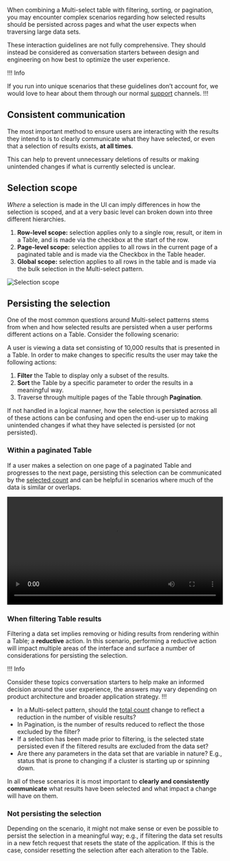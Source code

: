 When combining a Multi-select table with filtering, sorting, or pagination, you may encounter complex scenarios regarding how selected results should be persisted across pages and what the user expects when traversing large data sets.

These interaction guidelines are not fully comprehensive. They should instead be considered as conversation starters between design and engineering on how best to optimize the user experience.

!!! Info

If you run into unique scenarios that these guidelines don’t account for, we would love to hear about them through our normal [support](/about/support) channels.
!!!

## Consistent communication

The most important method to ensure users are interacting with the results they intend to is to clearly communicate what they have selected, or even that a selection of results exists, **at all times**.

This can help to prevent unnecessary deletions of results or making unintended changes if what is currently selected is unclear.

## Selection scope

_Where_ a selection is made in the UI can imply differences in how the selection is scoped, and at a very basic level can broken down into three different hierarchies.

1. **Row-level scope:** selection applies only to a single row, result, or item in a Table, and is made via the checkbox at the start of the row.
2. **Page-level scope:** selection applies to all rows in the current page of a paginated table and is made via the Checkbox in the Table header.
3. **Global scope:** selection applies to all rows in the table and is made via the bulk selection in the Multi-select pattern.

![Selection scope](/assets/patterns/table-multi-select/selection-scope.png)

## Persisting the selection

One of the most common questions around Multi-select patterns stems from when and how selected results are persisted when a user performs different actions on a Table. Consider the following scenario:

A user is viewing a data set consisting of 10,000 results that is presented in a Table. In order to make changes to specific results the user may take the following actions:

1. **Filter** the Table to display only a subset of the results.
2. **Sort** the Table by a specific parameter to order the results in a meaningful way.
3. Traverse through multiple pages of the Table through **Pagination**.

If not handled in a logical manner, how the selection is persisted across all of these actions can be confusing and open the end-user up to making unintended changes if what they have selected is persisted (or not persisted).

### Within a paginated Table

If a user makes a selection on one page of a paginated Table and progresses to the next page, persisting this selection can be communicated by the [selected count](/patterns/multi-select-patterns?tab=guidelines#selected-count) and can be helpful in scenarios where much of the data is similar or overlaps.

<video loop controls width="100%">
    <source
        src="/assets/patterns/table-multi-select/multi-select-pagination-interaction.mp4"
        type="video/mp4"
    />
</video>

### When filtering Table results

Filtering a data set implies removing or hiding results from rendering within a Table; a **reductive** action. In this scenario, performing a reductive action will impact multiple areas of the interface and surface a number of considerations for persisting the selection.

!!! Info

Consider these topics conversation starters to help make an informed decision around the user experience, the answers may vary depending on product architecture and broader application strategy.
!!!

- In a Multi-select pattern, should the [total count](/patterns/multi-select-patterns?tab=guidlines#total-count) change to reflect a reduction in the number of visible results?
- In Pagination, is the number of results reduced to reflect the those excluded by the filter?
- If a selection has been made prior to filtering, is the selected state persisted even if the filtered results are excluded from the data set?
- Are there any parameters in the data set that are variable in nature? E.g., status that is prone to changing if a cluster is starting up or spinning down.

In all of these scenarios it is most important to **clearly and consistently communicate** what results have been selected and what impact a change will have on them.

### Not persisting the selection

Depending on the scenario, it might not make sense or even be possible to persist the selection in a meaningful way; e.g., if filtering the data set results in a new fetch request that resets the state of the application. If this is the case, consider resetting the selection after each alteration to the Table. 